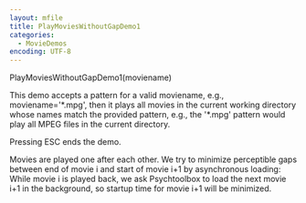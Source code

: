 ```yaml
---
layout: mfile
title: PlayMoviesWithoutGapDemo1
categories:
  - MovieDemos
encoding: UTF-8
---
```



PlayMoviesWithoutGapDemo1(moviename)

This demo accepts a pattern for a valid moviename, e.g.,
moviename='\*.mpg', then it plays all movies in the current working
directory whose names match the provided pattern, e.g., the '\*.mpg'
pattern would play all MPEG files in the current directory.

Pressing ESC ends the demo.

Movies are played one after each other. We try to minimize perceptible
gaps between end of movie i and start of movie i+1 by asynchronous
loading: While movie i is played back, we ask Psychtoolbox to load the
next movie i+1 in the background, so startup time for movie i+1 will be
minimized.